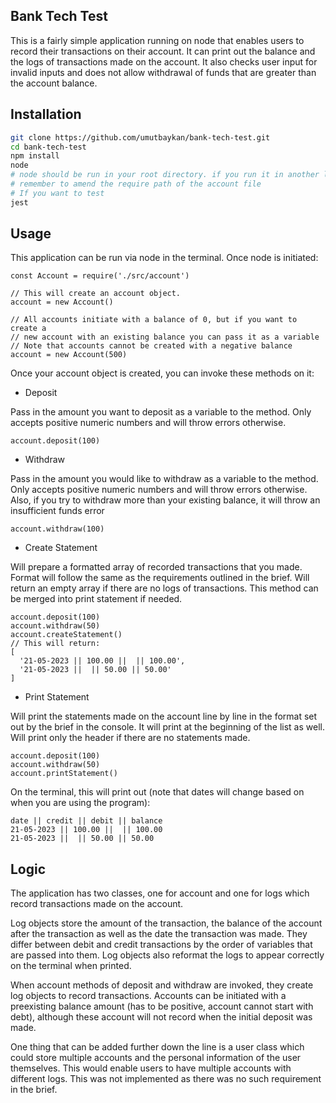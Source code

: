 Bank Tech Test
---
This is a fairly simple application running on node that enables users to record their transactions on their account. It can print out the balance and the logs of transactions made on the account. It also checks user input for invalid inputs and does not allow withdrawal of funds that are greater than the account balance.

Installation
--
```bash
git clone https://github.com/umutbaykan/bank-tech-test.git
cd bank-tech-test
npm install
node 
# node should be run in your root directory. if you run it in another location
# remember to amend the require path of the account file
# If you want to test
jest
```

Usage
--
This application can be run via node in the terminal. Once node is initiated:
```node
const Account = require('./src/account')

// This will create an account object.
account = new Account()

// All accounts initiate with a balance of 0, but if you want to create a 
// new account with an existing balance you can pass it as a variable
// Note that accounts cannot be created with a negative balance
account = new Account(500)
```
Once your account object is created, you can invoke these methods on it:

- Deposit

Pass in the amount you want to deposit as a variable to the method. Only accepts positive numeric numbers and will throw errors otherwise.
```node
account.deposit(100)
```
- Withdraw

Pass in the amount you would like to withdraw as a variable to the method. Only accepts positive numeric numbers and will throw errors otherwise. Also, if you try to withdraw more than your existing balance, it will throw an insufficient funds error
```node
account.withdraw(100)
```
- Create Statement

Will prepare a formatted array of recorded transactions that you made. Format will follow the same as the requirements outlined in the brief. Will return an empty array if there are no logs of transactions. This method can be merged into print statement if needed. 
```node
account.deposit(100)
account.withdraw(50)
account.createStatement()
// This will return:
[
  '21-05-2023 || 100.00 ||  || 100.00',
  '21-05-2023 ||  || 50.00 || 50.00'
]
```
- Print Statement

Will print the statements made on the account line by line in the format set out by the brief in the console. It will print at the beginning of the list as well. Will print only the header if there are no statements made.
```node
account.deposit(100)
account.withdraw(50)
account.printStatement()
```
On the terminal, this will print out (note that dates will change based on when you are using the program):
```terminal
date || credit || debit || balance
21-05-2023 || 100.00 ||  || 100.00
21-05-2023 ||  || 50.00 || 50.00
```
Logic
--
The application has two classes, one for account and one for logs which record transactions made on the account.

Log objects store the amount of the transaction, the balance of the account after the transaction as well as the date the transaction was made. They differ between debit and credit transactions by the order of variables that are passed into them. Log objects also reformat the logs to appear correctly on the terminal when printed.

When account methods of deposit and withdraw are invoked, they create log objects to record transactions. Accounts can be initiated with a preexisting balance amount (has to be positive, account cannot start with debt), although these account will not record when the initial deposit was made.

One thing that can be added further down the line is a user class which could store multiple accounts and the personal information of the user themselves. This would enable users to have multiple accounts with different logs. This was not implemented as there was no such requirement in the brief.
